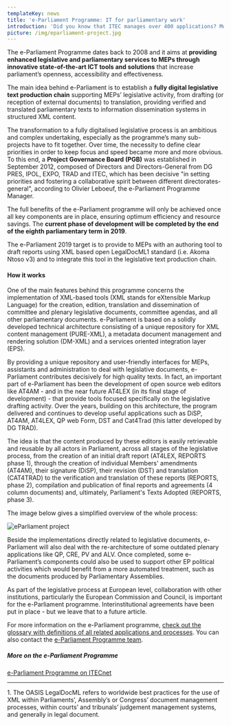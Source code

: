 ```yaml
---
templateKey: news
title: 'e-Parliament Programme: IT for parliamentary work'
introduction: 'Did you know that ITEC manages over 400 applications? Most of them support the parliament in its core business: drafting legislation. Members churn out over 5000 reports and opinions every year, resulting in more than 200 legislative acts. We had a look behind the scenes to see how IT supports parliamentary work through the e-Parliament Programme.'
picture: /img/eparliament-project.jpg
---
```


The e-Parliament Programme dates back to 2008 and it aims at **providing enhanced legislative and parliamentary services to MEPs through innovative state-of-the-art ICT tools and solutions** that increase parliament’s openness, accessibility and effectiveness.

The main idea behind e-Parliament is to establish a **fully digital legislative text production chain** supporting MEPs’ legislative activity, from drafting (or reception of external documents) to translation, providing verified and translated parliamentary texts to information dissemination systems in structured XML content.

The transformation to a fully digitalised legislative process is an ambitious and complex undertaking, especially as the programme’s many sub-projects have to fit together. Over time, the necessity to define clear priorities in order to keep focus and speed became more and more obvious. To this end, a **Project Governance Board (PGB)** was established in September 2012, composed of Directors and Directors-General from DG PRES, IPOL, EXPO, TRAD and ITEC, which has been decisive "in setting priorities and fostering a collaborative spirit between different directorates-general", according to Olivier Leboeuf, the e-Parliament Programme Manager.

The full benefits of the e-Parliament programme will only be achieved once all key components are in place, ensuring optimum efficiency and resource savings. The **current phase of development will be completed by the end of the eighth parliamentary term in 2019**.

The e-Parliament 2019 target is to provide to MEPs with an authoring tool to draft reports using XML based open LegalDocML1 standard (i.e. Akoma Ntoso v3) and to integrate this tool in the legislative text production chain.

#### How it works

One of the main features behind this programme concerns the implementation of XML-based tools (XML stands for eXtensible Markup Language) for the creation, edition, translation and dissemination of committee and plenary legislative documents, committee agendas, and all other parliamentary documents. e-Parliament is based on a solidly developed technical architecture consisting of a unique repository for XML content management (PURE-XML), a metadata document management and rendering solution (DM-XML) and a services oriented integration layer (EPS).

By providing a unique repository and user-friendly interfaces for MEPs, assistants and administration to deal with legislative documents, e-Parliament contributes decisively for high quality texts. In fact, an important part of e-Parliament has been the development of open source web editors like AT4AM - and in the near future AT4LEX (in its final stage of development) - that provide tools focused specifically on the legislative drafting activity. Over the years, building on this architecture, the program delivered and continues to develop useful applications such as DiSP, AT4AM, AT4LEX, QP web Form, DST and Cat4Trad (this latter developed by DG TRAD).

The idea is that the content produced by these editors is easily retrievable and reusable by all actors in Parliament, across all stages of the legislative process, from the creation of an initial draft report (AT4LEX, REPORTS phase 1), through the creation of individual Members' amendments (AT4AM), their signature (DiSP), their revision (DST) and translation (CAT4TRAD) to the verification and translation of these reports (REPORTS, phase 2), compilation and publication of final reports and agreements (4 column documents) and, ultimately, Parliament's Texts Adopted (REPORTS, phase 3).

The image below gives a simplified overview of the whole process:

![eParliament project](/img/eparliament-project-1.jpg)

Beside the implementations directly related to legislative documents, e-Parliament will also deal with the re-architecture of some outdated plenary applications like QP, CRE, PV and ALV. Once completed, some e-Parliament’s components could also be used to support other EP political activities which would benefit from a more automated treatment, such as the documents produced by Parliamentary Assemblies.

As part of the legislative process at European level, collaboration with other institutions, particularly the European Commission and Council, is important for the e-Parliament programme. Interinstitutional agreements have been put in place - but we leave that to a future article.

For more information on the e-Parliament programme, [check out the glossary with definitions of all related applications and processes](http://ep-technology.tumblr.com/post/159821575194/e-parliament-programme-glossary). You can also contact the [e-Parliament Programme team](mailto:e-Parliament@europarl.europa.eu).

##### More on the e-Parliament Programme

[e-Parliament Programme on ITECnet](http://www.itecnet.ep.parl.union.eu/itecnet/cms/homepage/top_itec_projects/projects_eparliament)

---

1\. The OASIS LegalDocML refers to worldwide best practices for the use of XML within Parliaments’, Assembly’s or Congress’ document management processes, within courts’ and tribunals’ judgement management systems, and generally in legal document.

